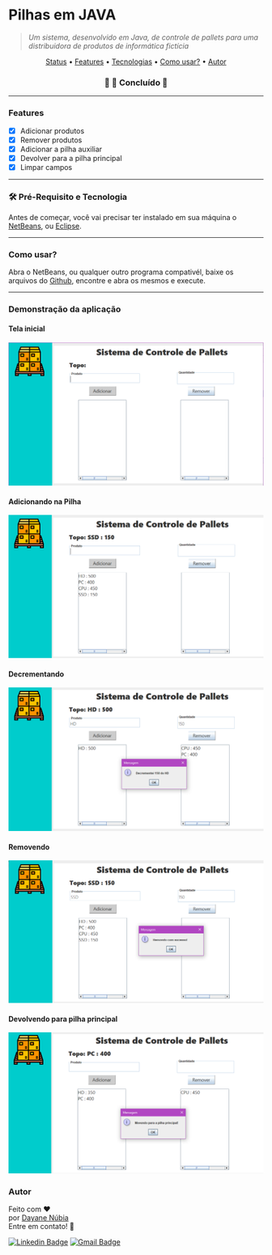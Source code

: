 # Pilhas em JAVA
>  *Um sistema, desenvolvido em Java, de controle de pallets para uma distribuidora de produtos de informática fictícia*

<p align="center">
 <a href="#status">Status</a> • 
 <a href="#features"> Features</a> • 
 <a href="#requisito">Tecnologias</a> • 
 <a href="#use">Como usar?</a> • 
 <a href="#autor">Autor</a>
</p>

<h3 align="center" <a name="status"></a> 
    🚧  🚀 Concluído   🚧
</h3>

<hr>

<h3 aling="right" <a name="features"></a> 
     Features
</h3>

- [x] Adicionar produtos
- [x] Remover produtos
- [x] Adicionar a pilha auxiliar
- [x] Devolver para a pilha principal
- [x] Limpar campos 

<hr>

<h3 aling="right" <a name="requisito"></a>
  🛠 Pré-Requisito e Tecnologia 
</h3>

Antes de começar, você vai precisar ter instalado em sua máquina o [NetBeans](https://netbeans.apache.org/download/nb125/nb125.html), ou [Eclipse](https://www.eclipse.org/downloads/).

<hr>

<h3 aling="right" <a name="use"></a>
   Como usar?
</h3>

Abra o NetBeans, ou qualquer outro programa compativél, baixe os arquivos do [Github](https://github.com/dayanenubia/pilhaJava.git), encontre e abra os mesmos e execute.

<hr>

<h3 aling="right" <a name="use"></a>
   Demonstração da aplicação
</h3>

<h4 aling="center">
   Tela inicial
 </h4>

![](https://github.com/dayanenubia/pilhaJava/blob/main/assets/inicio.PNG?raw=true)

<h4 aling="center">
   Adicionando na Pilha
</h4>

![](https://github.com/dayanenubia/pilhaJava/blob/main/assets/add.PNG?raw=true)

<h4 aling="center">
   Decrementando 
</h4>

![](https://github.com/dayanenubia/pilhaJava/blob/main/assets/decrementando.PNG?raw=true)

<h4 aling="center">
   Removendo
</h4>

![](https://github.com/dayanenubia/pilhaJava/blob/main/assets/remove.PNG?raw=true)

<h4 aling="center">
   Devolvendo para pilha principal
</h4>

![](https://github.com/dayanenubia/pilhaJava/blob/main/assets/devolve.PNG?raw=true)

<h3 aling="right" <a name="autor"></a>
   Autor
</h3>

Feito com ❤️</br> 
por <a href="https://github.com/dayanenubia/dayanenubia.git" > Dayane Núbia </a> </br> 
Entre em contato! 👋

[![Linkedin Badge](https://img.shields.io/badge/-DayaneNubia-blue?style=flat-square&logo=Linkedin&logoColor=white&link=https://www.linkedin.com/in/dayane-n%C3%BAbia-862a35234/)](https://www.linkedin.com/in/dayane-n%C3%BAbia-862a35234/) 
[![Gmail Badge](https://img.shields.io/badge/-dayane.nubia67@gmail.com-c14438?style=flat-square&logo=Gmail&logoColor=white&link=dayane.nubia67@gmail.com)](dayane.nubia67@gmail.com)
